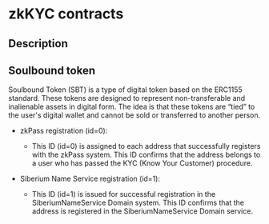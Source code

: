 # zkKYC contracts

## Description

## Soulbound token

Soulbound Token (SBT) is a type of digital token based on the ERC1155 standard. These tokens are designed to represent non-transferable and inalienable assets in digital form. The idea is that these tokens are “tied” to the user's digital wallet and cannot be sold or transferred to another person.

- zkPass registration (id=0):

  - This ID (id=0) is assigned to each address that successfully registers with the zkPass system. This ID confirms that the address belongs to a user who has passed the KYC (Know Your Customer) procedure.

- Siberium Name Service registration (id=1):
  - This ID (id=1) is issued for successful registration in the SiberiumNameService Domain system. This ID confirms that the address is registered in the SiberiumNameService Domain service.
